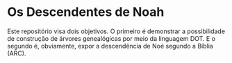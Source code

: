 # Os Descendentes de Noah
Este repositório visa dois objetivos. O primeiro é demonstrar a possibilidade de construção de árvores genealógicas por meio da linguagem DOT. E o segundo é, obviamente, expor a descendência de Noé segundo a Bíblia (ARC).

[](./ODN.svg)
